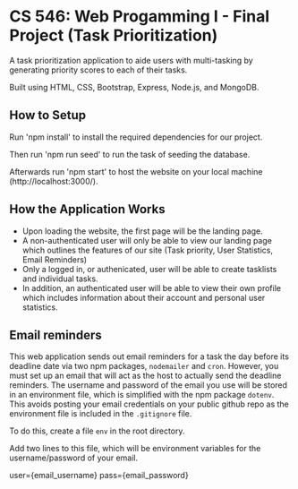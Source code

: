 # CS 546: Web Progamming I - Final Project (Task Prioritization)
A task prioritization application to aide users with multi-tasking by generating priority scores to each of their tasks.

Built using HTML, CSS, Bootstrap, Express, Node.js, and MongoDB.

## How to Setup
Run 'npm install' to install the required dependencies for our project.  

Then run 'npm run seed' to run the task of seeding the database.

Afterwards run 'npm start' to host the website on your local machine (http://localhost:3000/).

## How the Application Works
- Upon loading the website, the first page will be the landing page.
- A non-authenticated user will only be able to view our landing page which outlines the features of our site (Task priority, User Statistics, Email Reminders)
- Only a logged in, or authenicated, user will be able to create tasklists and individual tasks. 
- In addition, an authenticated user will be able to view their own profile which includes information about their account and personal user statistics.

## Email reminders
This web application sends out email reminders for a task the day before its deadline date via two npm packages, `nodemailer` and `cron`. However, you must set up an email that will act as the host to actually send the deadline reminders. The username and password of the email you use will be stored in an environment file, which is simplified with the npm package `dotenv`. This avoids posting your email credentials on your public github repo as the environment file is included in the `.gitignore` file.

To do this, create a file `env` in the root directory.

Add two lines to this file, which will be environment variables for the username/password of your email.

user={email_username}
pass={email_password}
